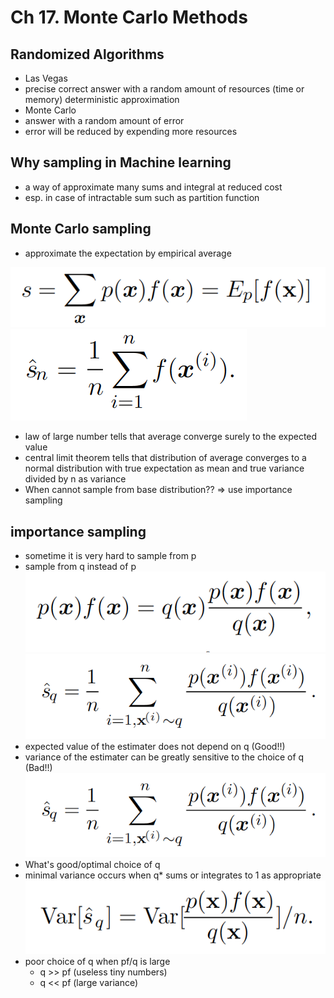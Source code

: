 # Ch 17. Monte Carlo Methods


## Randomized Algorithms
* Las Vegas
 * precise correct answer with a random amount of resources (time or memory)
   deterministic approximation
* Monte Carlo
 * answer with a random amount of error
 * error will be reduced by expending more resources


## Why sampling in Machine learning

* a way of approximate many sums and integral at reduced cost
* esp. in case of intractable sum such as partition function

## Monte Carlo sampling

* approximate the expectation by empirical average

![](../images/benjio_17/1.png)
![](../images/benjio_17/2.png)

* law of large number tells that average converge surely to the expected value
* central limit theorem tells that distribution of average converges to a normal distribution with true expectation as mean and true variance divided by n as variance
* When cannot sample from base distribution?? => use importance sampling

##  importance sampling

* sometime it is very hard to sample from p
* sample from q instead of p
![](../images/benjio_17/3.png)
![](../images/benjio_17/4.png)
* expected value of the estimater does not depend on q (Good!!)
* variance of the estimater can be greatly sensitive to the choice of q (Bad!!)
![](../images/benjio_17/4.png)
* What's good/optimal choice of q
 * minimal variance occurs when q* sums or integrates to 1 as appropriate
 ![](../images/benjio_17/5.png)
 * poor choice of q when pf/q is large
   * q >> pf (useless tiny numbers)
   * q << pf (large variance)
